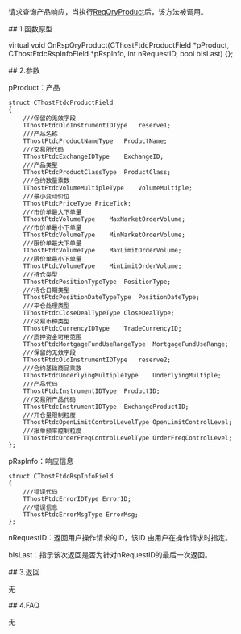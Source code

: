 <p>请求查询产品响应，当执行<a href="../../CTHOSTFTDCTRADERSPI/REQQRYPRODUCT/">ReqQryProduct</a>后，该方法被调用。</p>
<span class="anchor" id="53ecdfa1-1f6d-48ae-ae72-8ec474a5e444"></span>
## 1.函数原型
<p>virtual void OnRspQryProduct(CThostFtdcProductField *pProduct, CThostFtdcRspInfoField *pRspInfo, int nRequestID, bool bIsLast) {};</p>
<span class="anchor" id="efe41029-b308-42b8-a46d-2b36a92e056f"></span>
## 2.参数
<p>pProduct：产品</p>
<pre><code>struct CThostFtdcProductField
{
    ///保留的无效字段
    TThostFtdcOldInstrumentIDType   reserve1;
    ///产品名称
    TThostFtdcProductNameType   ProductName;
    ///交易所代码
    TThostFtdcExchangeIDType    ExchangeID;
    ///产品类型
    TThostFtdcProductClassType  ProductClass;
    ///合约数量乘数
    TThostFtdcVolumeMultipleType    VolumeMultiple;
    ///最小变动价位
    TThostFtdcPriceType PriceTick;
    ///市价单最大下单量
    TThostFtdcVolumeType    MaxMarketOrderVolume;
    ///市价单最小下单量
    TThostFtdcVolumeType    MinMarketOrderVolume;
    ///限价单最大下单量
    TThostFtdcVolumeType    MaxLimitOrderVolume;
    ///限价单最小下单量
    TThostFtdcVolumeType    MinLimitOrderVolume;
    ///持仓类型
    TThostFtdcPositionTypeType  PositionType;
    ///持仓日期类型
    TThostFtdcPositionDateTypeType  PositionDateType;
    ///平仓处理类型
    TThostFtdcCloseDealTypeType CloseDealType;
    ///交易币种类型
    TThostFtdcCurrencyIDType    TradeCurrencyID;
    ///质押资金可用范围
    TThostFtdcMortgageFundUseRangeType  MortgageFundUseRange;
    ///保留的无效字段
    TThostFtdcOldInstrumentIDType   reserve2;
    ///合约基础商品乘数
    TThostFtdcUnderlyingMultipleType    UnderlyingMultiple;
    ///产品代码
    TThostFtdcInstrumentIDType  ProductID;
    ///交易所产品代码
    TThostFtdcInstrumentIDType  ExchangeProductID;
    ///开仓量限制粒度
    TThostFtdcOpenLimitControlLevelType OpenLimitControlLevel;
    ///报单频率控制粒度
    TThostFtdcOrderFreqControlLevelType OrderFreqControlLevel;
};
</code></pre>
<p>pRspInfo：响应信息</p>
<pre><code>struct CThostFtdcRspInfoField
{
    ///错误代码
    TThostFtdcErrorIDType ErrorID;
    ///错误信息
    TThostFtdcErrorMsgType ErrorMsg;
};
</code></pre>
<p>nRequestID：返回用户操作请求的ID，该ID 由用户在操作请求时指定。</p>
<p>bIsLast：指示该次返回是否为针对nRequestID的最后一次返回。</p>
<span class="anchor" id="93dc4d09-3c1d-4d16-ac8e-5a5dfae41703"></span>
## 3.返回
<p>无</p>
<span class="anchor" id="1e00398c-6113-4eb4-9787-7b01903f09e7"></span>
## 4.FAQ
<p>无</p>
